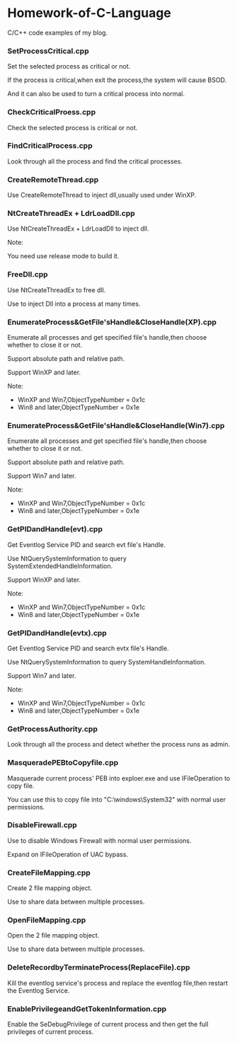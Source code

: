 # Homework-of-C-Language
C/C++ code examples of my blog.

### SetProcessCritical.cpp

Set the selected process as critical or not.

If the process is critical,when exit the process,the system will cause BSOD.

And it can also be used to turn a critical process into normal.

### CheckCriticalProess.cpp

Check the selected process is critical or not.

### FindCriticalProcess.cpp

Look through all the process and find the critical processes.

###  CreateRemoteThread.cpp

Use CreateRemoteThread to inject dll,usually used under WinXP.

### NtCreateThreadEx + LdrLoadDll.cpp

Use NtCreateThreadEx + LdrLoadDll to inject dll.

Note:

You need use release mode to build it.


### FreeDll.cpp

Use NtCreateThreadEx to free dll.

Use to inject Dll into a process at many times.

### EnumerateProcess&GetFile'sHandle&CloseHandle(XP).cpp

Enumerate all processes and get specified file's handle,then choose whether to close it or not.

Support absolute path and relative path.

Support WinXP and later.

Note:

- WinXP and Win7,ObjectTypeNumber = 0x1c
- Win8 and later,ObjectTypeNumber = 0x1e

### EnumerateProcess&GetFile'sHandle&CloseHandle(Win7).cpp

Enumerate all processes and get specified file's handle,then choose whether to close it or not.

Support absolute path and relative path.

Support Win7 and later.

Note:

- WinXP and Win7,ObjectTypeNumber = 0x1c
- Win8 and later,ObjectTypeNumber = 0x1e

### GetPIDandHandle(evt).cpp

Get Eventlog Service PID and search evt file's Handle.

Use NtQuerySystemInformation to query SystemExtendedHandleInformation.

Support WinXP and later.

Note:

- WinXP and Win7,ObjectTypeNumber = 0x1c
- Win8 and later,ObjectTypeNumber = 0x1e

### GetPIDandHandle(evtx).cpp

Get Eventlog Service PID and search evtx file's Handle.

Use NtQuerySystemInformation to query SystemHandleInformation.

Support Win7 and later.

Note:

- WinXP and Win7,ObjectTypeNumber = 0x1c
- Win8 and later,ObjectTypeNumber = 0x1e

### GetProcessAuthority.cpp

Look through all the process and detect whether the process runs as admin.

### MasqueradePEBtoCopyfile.cpp

Masquerade current process' PEB into exploer.exe and use IFileOperation to copy file.

You can use this to copy file into "C:\\windows\\System32" with normal user permissions.

### DisableFirewall.cpp

Use to disable Windows Firewall with normal user permissions.

Expand on IFileOperation of UAC bypass.

### CreateFileMapping.cpp

Create 2 file mapping object.

Use to share data between multiple processes.

### OpenFileMapping.cpp

Open the 2 file mapping object.

Use to share data between multiple processes.

### DeleteRecordbyTerminateProcess(ReplaceFile).cpp

Kill the eventlog service's process and replace the eventlog file,then restart the Eventlog Service.

### EnablePrivilegeandGetTokenInformation.cpp

Enable the SeDebugPrivilege of current process and then get the full privileges of current process.



